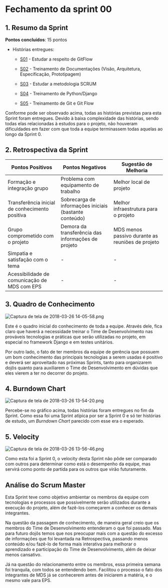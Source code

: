 # Fechamento da sprint 00

## 1. Resumo da Sprint

__Pontos concluídos__: 15 pontos

- Histórias entregues:
  - [S01](https://github.com/fga-gpp-mds/2018.1-Dr-Down/issues/19) - Estudar a respeito de GitFlow

  - [S02](https://github.com/fga-gpp-mds/2018.1-Dr-Down/issues/21) - Treinamento de Documentações  (Visão, Arquitetura, Especificação, Prototipagem)

  - [S03](https://github.com/fga-gpp-mds/2018.1-Dr-Down/issues/22) - Estudar a metodologia SCRUM

  - [S04](https://github.com/fga-gpp-mds/2018.1-Dr-Down/issues/14) - Treinamento de Python/Django

  - [S05](https://github.com/fga-gpp-mds/2018.1-Dr-Down/issues/6) - Treinamento de Git e Git Flow

Conforme pode ser observado acima, todas as histórias previstas para esta Sprint foram entregues. Devido à baixa complexidade das histórias, sendo todas elas relacionadas à estudos para o projeto, não houveram dificuldades em fazer com que toda a equipe terminassem todas aquelas ao longo da Sprint 0.

## 2. Retrospectiva da Sprint

| Pontos Positivos | Pontos Negativos | Sugestão de Melhoria |
| ----- | ----- | ---- |
| Formação e integração grupo | Problema com equipamento de trabalho | Melhor local de projeto |
| Transferência inicial de conhecimento positiva |Sobrecarga de informações iniciais (bastante conteúdo) | Melhor infraestrutura para o projeto |
| Grupo comprometido com o projeto | Demora da transferência das informações de projeto |MDS menos passivo durante as reuniões de projeto |
| Simpatia e satisfação com o tema | - | - |
| Acessibilidade de comunicação de MDS com EPS | - | - |

## 3. Quadro de Conhecimento

![Captura de tela de 2018-03-26 14-05-58.png](https://uploaddeimagens.com.br/images/001/346/249/original/Captura_de_tela_de_2018-03-26_14-05-58.png?1522083990)

Este é o quadro inicial do conhecimento de toda a equipe. Através dele, fica claro que haverá a necessidade treinar o Time de Desenvolvimento nas prováveis tecnologias e práticas que serão utilizadas no projeto, em especial no framework Django e em testes unitários.

Por outro lado, o fato de ter membros da equipe de gerência que possuem um bom conhecimento das principais tecnologias a serem usadas é positivo e deverá ser aproveitado nas próximas Sprints, tanto para organizarem dojôs quanto para auxiliarem o Time de Desenvolvimento em dúvidas que eles vierem a ter no decorrer do projeto.

## 4. Burndown Chart

![Captura de tela de 2018-03-26 13-54-20.png](https://uploaddeimagens.com.br/images/001/346/261/original/Captura_de_tela_de_2018-03-26_13-54-20.png?1522084197)

Percebe-se no gráfico acima, todas histórias foram entregues no fim da Sprint. Como essa foi uma Sprint atípica por ser a Sprint 0 e só ter histórias de estudo, um _Burndown Chart_ parecido com esse era o esperado.

## 5. Velocity

![Captura de tela de 2018-03-26 13-56-46.png](https://uploaddeimagens.com.br/images/001/346/263/original/Captura_de_tela_de_2018-03-26_13-56-46.png?1522084326)

Como esta foi a Sprint 0, o velocity desta Sprint não pôde ser comparado com outros para determinar como está o desempenho da equipe, mas servirá como ponto de partida para os outros que virão futuramente.

## Análise do Scrum Master

Esta Sprint teve como objetivo ambientar os membros da equipe com tecnologias e processos que possivelmente serão utilizados durante a execução do projeto, além de fazê-los começarem a conhecer os demais integrantes.

Na questão da passagem de conhecimento, de maneira geral creio que os membros do Time de Desenvolvimento entenderam o que foi passado. Mas para futuro dojôs temos que nos preocupar mais com a questão do excesso de informações que foi levantada na Retrospectiva, passando menos conteúdo e/ou fazê-lo de forma mais interativa para melhorar o aprendizado e participação do Time de Desenvolvimento, além de deixar menos cansativo.

Já na questão do relacionamento entre os membros, essa primeira semana foi tranquila, com todos se entendendo bem. Facilitou o processo o fato dos integrantes de MDS já se conhecerem antes de iniciarem a matéria, e o mesmo vale para EPS.

